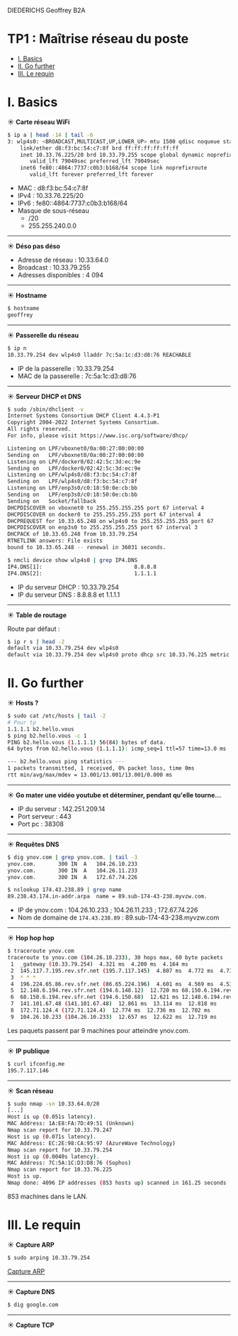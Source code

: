 DIEDERICHS Geoffrey B2A

# TP1 : Maîtrise réseau du poste

- [I. Basics](#i-basics)
- [II. Go further](#ii-go-further)
- [III. Le requin](#iii-le-requin)

# I. Basics

☀️ **Carte réseau WiFi**

```sh
$ ip a | head -14 | tail -6
3: wlp4s0: <BROADCAST,MULTICAST,UP,LOWER_UP> mtu 1500 qdisc noqueue state UP group default qlen 1000
    link/ether d8:f3:bc:54:c7:8f brd ff:ff:ff:ff:ff:ff
    inet 10.33.76.225/20 brd 10.33.79.255 scope global dynamic noprefixroute wlp4s0
       valid_lft 79049sec preferred_lft 79049sec
    inet6 fe80::4864:7737:c0b3:b168/64 scope link noprefixroute 
       valid_lft forever preferred_lft forever
```

- MAC : d8:f3:bc:54:c7:8f 
- IPv4 : 10.33.76.225/20 
- IPv6 : fe80::4864:7737:c0b3:b168/64
- Masque de sous-réseau 
  - /20
  - 255.255.240.0.0

---

☀️ **Déso pas déso**

- Adresse de réseau : 10.33.64.0
- Broadcast : 10.33.79.255
- Adresses disponibles : 4 094

---

☀️ **Hostname**

```sh
$ hostname
geoffrey
```

---

☀️ **Passerelle du réseau**

```sh
$ ip n
10.33.79.254 dev wlp4s0 lladdr 7c:5a:1c:d3:d8:76 REACHABLE 
```

- IP de la passerelle : 10.33.79.254
- MAC de la passerelle : 7c:5a:1c:d3:d8:76  

---

☀️ **Serveur DHCP et DNS**

```sh
$ sudo /sbin/dhclient -v
Internet Systems Consortium DHCP Client 4.4.3-P1
Copyright 2004-2022 Internet Systems Consortium.
All rights reserved.
For info, please visit https://www.isc.org/software/dhcp/

Listening on LPF/vboxnet0/0a:00:27:00:00:00
Sending on   LPF/vboxnet0/0a:00:27:00:00:00
Listening on LPF/docker0/02:42:5c:3d:ec:9e
Sending on   LPF/docker0/02:42:5c:3d:ec:9e
Listening on LPF/wlp4s0/d8:f3:bc:54:c7:8f
Sending on   LPF/wlp4s0/d8:f3:bc:54:c7:8f
Listening on LPF/enp3s0/c0:18:50:0e:cb:bb
Sending on   LPF/enp3s0/c0:18:50:0e:cb:bb
Sending on   Socket/fallback
DHCPDISCOVER on vboxnet0 to 255.255.255.255 port 67 interval 4
DHCPDISCOVER on docker0 to 255.255.255.255 port 67 interval 4
DHCPREQUEST for 10.33.65.248 on wlp4s0 to 255.255.255.255 port 67
DHCPDISCOVER on enp3s0 to 255.255.255.255 port 67 interval 3
DHCPACK of 10.33.65.248 from 10.33.79.254
RTNETLINK answers: File exists
bound to 10.33.65.248 -- renewal in 36031 seconds.

$ nmcli device show wlp4s0 | grep IP4.DNS
IP4.DNS[1]:                             8.8.8.8
IP4.DNS[2]:                             1.1.1.1
```

- IP du serveur DHCP : 10.33.79.254
- IP du serveur DNS : 8.8.8.8 et 1.1.1.1
---

☀️ **Table de routage**

Route par défaut :

```sh
$ ip r s | head -2
default via 10.33.79.254 dev wlp4s0 
default via 10.33.79.254 dev wlp4s0 proto dhcp src 10.33.76.225 metric 600
```

# II. Go further

☀️ **Hosts ?**

```sh
$ sudo cat /etc/hosts | tail -2
# Pour tp
1.1.1.1 b2.hello.vous
$ ping b2.hello.vous -c 1
PING b2.hello.vous (1.1.1.1) 56(84) bytes of data.
64 bytes from b2.hello.vous (1.1.1.1): icmp_seq=1 ttl=57 time=13.0 ms

--- b2.hello.vous ping statistics ---
1 packets transmitted, 1 received, 0% packet loss, time 0ms
rtt min/avg/max/mdev = 13.001/13.001/13.001/0.000 ms
```

---

☀️ **Go mater une vidéo youtube et déterminer, pendant qu'elle tourne...**

- IP du serveur : 142.251.209.14
- Port serveur : 443
- Port pc : 38308

---

☀️ **Requêtes DNS**

```sh
$ dig ynov.com | grep ynov.com. | tail -3
ynov.com.		300	IN	A	104.26.10.233
ynov.com.		300	IN	A	104.26.11.233
ynov.com.		300	IN	A	172.67.74.226
```

```sh
$ nslookup 174.43.238.89 | grep name
89.238.43.174.in-addr.arpa	name = 89.sub-174-43-238.myvzw.com.
```

- IP de ynov.com : 104.26.10.233 ; 104.26.11.233 ; 172.67.74.226
- Nom de domaine de `174.43.238.89` : 89.sub-174-43-238.myvzw.com

---

☀️ **Hop hop hop**

```sh
$ traceroute ynov.com
traceroute to ynov.com (104.26.10.233), 30 hops max, 60 byte packets
 1  _gateway (10.33.79.254)  4.321 ms  4.200 ms  4.164 ms
 2  145.117.7.195.rev.sfr.net (195.7.117.145)  4.807 ms  4.772 ms  4.738 ms
 3  * * *
 4  196.224.65.86.rev.sfr.net (86.65.224.196)  4.601 ms  4.569 ms  4.535 ms
 5  12.148.6.194.rev.sfr.net (194.6.148.12)  12.720 ms 68.150.6.194.rev.sfr.net (194.6.150.68)  12.690 ms  12.657 ms
 6  68.150.6.194.rev.sfr.net (194.6.150.68)  12.621 ms 12.148.6.194.rev.sfr.net (194.6.148.12)  13.012 ms  12.906 ms
 7  141.101.67.48 (141.101.67.48)  12.861 ms  13.114 ms  12.818 ms
 8  172.71.124.4 (172.71.124.4)  12.774 ms  12.736 ms  12.702 ms
 9  104.26.10.233 (104.26.10.233)  12.657 ms  12.622 ms  12.719 ms
```

Les paquets passent par 9 machines pour atteindre ynov.com.

---

☀️ **IP publique**

```sh
$ curl ifconfig.me
195.7.117.146
```

---

☀️ **Scan réseau**

```sh
$ sudo nmap -sn 10.33.64.0/20
[...]
Host is up (0.051s latency).
MAC Address: 1A:E8:FA:7D:49:51 (Unknown)
Nmap scan report for 10.33.79.247
Host is up (0.071s latency).
MAC Address: EC:2E:98:CA:95:97 (AzureWave Technology)
Nmap scan report for 10.33.79.254
Host is up (0.0040s latency).
MAC Address: 7C:5A:1C:D3:D8:76 (Sophos)
Nmap scan report for 10.33.76.225
Host is up.
Nmap done: 4096 IP addresses (853 hosts up) scanned in 161.25 seconds
```

853 machines dans le LAN.

# III. Le requin

☀️ **Capture ARP**

```sh
$ sudo arping 10.33.79.254
```

[Capture ARP](./captures/arp.pcap)

---

☀️ **Capture DNS**

```sh
$ dig google.com
```

---

☀️ **Capture TCP**

